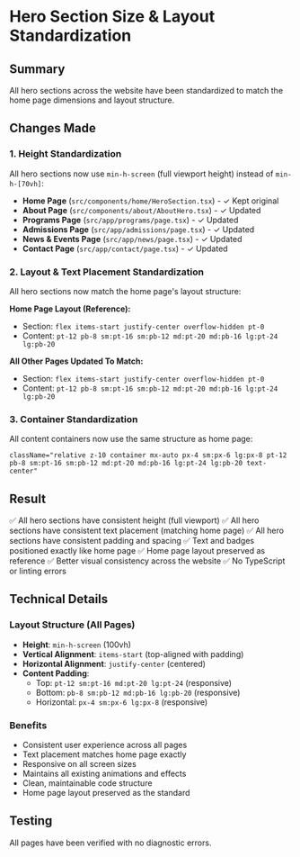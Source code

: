 # Hero Section Size & Layout Standardization

## Summary
All hero sections across the website have been standardized to match the home page dimensions and layout structure.

## Changes Made

### 1. Height Standardization
All hero sections now use `min-h-screen` (full viewport height) instead of `min-h-[70vh]`:

- **Home Page** (`src/components/home/HeroSection.tsx`) - ✓ Kept original
- **About Page** (`src/components/about/AboutHero.tsx`) - ✓ Updated
- **Programs Page** (`src/app/programs/page.tsx`) - ✓ Updated
- **Admissions Page** (`src/app/admissions/page.tsx`) - ✓ Updated
- **News & Events Page** (`src/app/news/page.tsx`) - ✓ Updated
- **Contact Page** (`src/app/contact/page.tsx`) - ✓ Updated

### 2. Layout & Text Placement Standardization
All hero sections now match the home page's layout structure:

**Home Page Layout (Reference):**
- Section: `flex items-start justify-center overflow-hidden pt-0`
- Content: `pt-12 pb-8 sm:pt-16 sm:pb-12 md:pt-20 md:pb-16 lg:pt-24 lg:pb-20`

**All Other Pages Updated To Match:**
- Section: `flex items-start justify-center overflow-hidden pt-0`
- Content: `pt-12 pb-8 sm:pt-16 sm:pb-12 md:pt-20 md:pb-16 lg:pt-24 lg:pb-20`

### 3. Container Standardization
All content containers now use the same structure as home page:
```tsx
className="relative z-10 container mx-auto px-4 sm:px-6 lg:px-8 pt-12 pb-8 sm:pt-16 sm:pb-12 md:pt-20 md:pb-16 lg:pt-24 lg:pb-20 text-center"
```

## Result
✅ All hero sections have consistent height (full viewport)
✅ All hero sections have consistent text placement (matching home page)
✅ All hero sections have consistent padding and spacing
✅ Text and badges positioned exactly like home page
✅ Home page layout preserved as reference
✅ Better visual consistency across the website
✅ No TypeScript or linting errors

## Technical Details

### Layout Structure (All Pages)
- **Height**: `min-h-screen` (100vh)
- **Vertical Alignment**: `items-start` (top-aligned with padding)
- **Horizontal Alignment**: `justify-center` (centered)
- **Content Padding**: 
  - Top: `pt-12 sm:pt-16 md:pt-20 lg:pt-24` (responsive)
  - Bottom: `pb-8 sm:pb-12 md:pb-16 lg:pb-20` (responsive)
  - Horizontal: `px-4 sm:px-6 lg:px-8` (responsive)

### Benefits
- Consistent user experience across all pages
- Text placement matches home page exactly
- Responsive on all screen sizes
- Maintains all existing animations and effects
- Clean, maintainable code structure
- Home page layout preserved as the standard

## Testing
All pages have been verified with no diagnostic errors.
